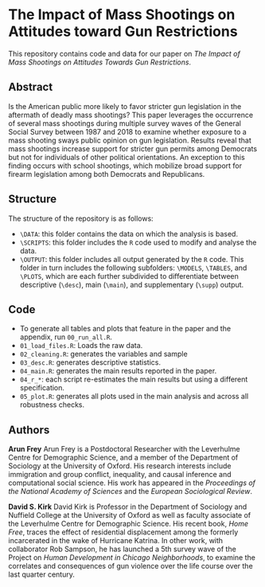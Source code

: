 # The Impact of Mass Shootings on Attitudes toward Gun Restrictions

This repository contains code and data for our paper on _The Impact of Mass Shootings on Attitudes Towards Gun Restrictions_. 

## Abstract
Is the American public more likely to favor stricter gun legislation in the aftermath of deadly mass shootings? This paper leverages the occurrence of several mass shootings during multiple survey waves of the General Social Survey between 1987 and 2018 to examine whether exposure to a mass shooting sways public opinion on gun legislation. Results reveal that mass shootings increase support for stricter gun permits among Democrats but not for individuals of other political orientations. An exception to this finding occurs with school shootings, which mobilize broad support for firearm legislation among both Democrats and Republicans.


## Structure

The structure of the repository is as follows:
* `\DATA`: this folder contains the data on which the analysis is based. 
* `\SCRIPTS`: this folder includes the `R` code used to modify and analyse the data. 
* `\OUTPUT`: this folder includes all output generated by the `R` code. This folder in turn includes the following subfolders: `\MODELS`, `\TABLES`, and `\PLOTS`, which are each further subdivided to differentiate between descriptive (`\desc`), main (`\main`), and supplementary (`\supp`) output. 

## Code 
* To generate all tables and plots that feature in the paper and the appendix, run `00_run_all.R`. 
* `01_load_files.R`: Loads the raw data. 
* `02_cleaning.R`: generates the variables and sample
* `03_desc.R`: generates descriptive statistics. 
* `04_main.R`: generates the main results reported in the paper. 
* `04_r_*`: each script re-estimates the main results but using a different specification. 
* `05_plot.R`: generates all plots used in the main analysis and across all robustness checks. 


## Authors

__Arun Frey__
Arun Frey is a Postdoctoral Researcher with the Leverhulme Centre for Demographic Science, and a member of the Department of Sociology at the University of Oxford. His research interests include immigration and group conflict, inequality, and causal inference and computational social science. His work has appeared in the _Proceedings of the National Academy of Sciences_ and the _European Sociological Review_. 

__David S. Kirk__
David Kirk is Professor in the Department of Sociology and Nuffield College at the University of Oxford as well as faculty associate of the Leverhulme Centre for Demographic Science. His recent book, _Home Free_, traces the effect of residential displacement among the formerly incarcerated in the wake of Hurricane Katrina. In other work, with collaborator Rob Sampson, he has launched a 5th survey wave of the Project on _Human Development in Chicago Neighborhoods_, to examine the correlates and consequences of gun violence over the life course over the last quarter century.

